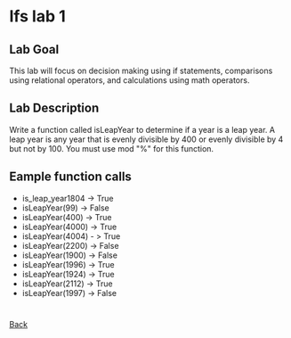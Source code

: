 # Ifs lab 1
## Lab Goal
This lab will focus on decision making using if statements, comparisons using relational operators, and calculations using math operators.

## Lab Description 
Write a function called isLeapYear to determine if a year is a leap year. A leap year is any year that is evenly divisible by 400 or evenly divisible by 4 but not by 100. You must use mod "%" for this function.

## Eample function calls 
* is_leap_year1804 -> True
* isLeapYear(99) -> False
* isLeapYear(400) -> True
* isLeapYear(4000) -> True
* isLeapYear(4004) - > True
* isLeapYear(2200) -> False
* isLeapYear(1900) -> False
* isLeapYear(1996) -> True
* isLeapYear(1924) -> True
* isLeapYear(2112) -> True
* isLeapYear(1997) -> False

# 
[Back](../README.md)